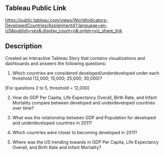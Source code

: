 ## Tableau Public Link
https://public.tableau.com/views/WorldIndicators-DevelopedCountries/Assignment4?:language=en-US&publish=yes&:display_count=n&:origin=viz_share_link

## Description
Created an Interactive Tableau Story that contains visualizations and dashboards and answers the following questions:

1. Which countries are considered developed/underdeveloped under each threshold (12,000; 15,000; 25,000; 30,000)?

[For questions 2 to 5, threshold = 12,000]

2. How do GDP Per Capita, Life Expectancy Overall, Birth Rate, and Infant Mortality compare between developed and underdeveloped countries over time?

3. What was the relationship between GDP and Population for developed and underdeveloped countries in 2011?

4. Which countries were closer to becoming developed in 2011?

5. Where was the US trending towards in GDP Per Capita, Life Expectancy Overall, and Birth Rate and Infant Mortality?
